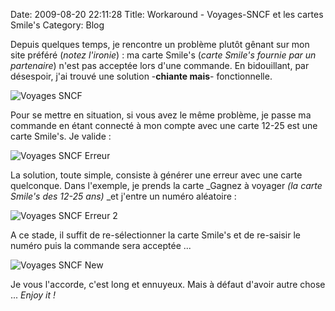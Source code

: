 Date: 2009-08-20 22:11:28
Title: Workaround - Voyages-SNCF et les cartes Smile's
Category: Blog

Depuis quelques temps, je rencontre un problème plutôt gênant sur mon site préféré (_notez l'ironie_) : ma carte Smile's (_carte Smile's fournie par un partenaire_) n'est pas acceptée lors d'une commande. En bidouillant, par désespoir, j'ai trouvé une solution -**chiante mais**- fonctionnelle.

![Voyages SNCF]({attach}voyages-sncf.gif)

Pour se mettre en situation, si vous avez le même problème, je passe ma commande en étant connecté à mon compte avec une carte 12-25 est une carte Smile's. Je valide :

![Voyages SNCF Erreur]({attach}Voyages-SNCF-Erreur.png)

La solution, toute simple, consiste à générer une erreur avec une carte quelconque. Dans l'exemple, je prends la carte _Gagnez à voyager _(_la carte Smile's des 12-25 ans_)_ _et j'entre un numéro aléatoire :

![Voyages SNCF Erreur 2]({attach}Voyages-SNCF-Erreur-2.png)

A ce stade, il suffit de re-sélectionner la carte Smile's et de re-saisir le numéro puis la commande sera acceptée ...

![Voyages SNCF New]({attach}Voyages-SNCF-New.png)

Je vous l'accorde, c'est long et ennuyeux. Mais à défaut d'avoir autre chose ... _Enjoy it !_
